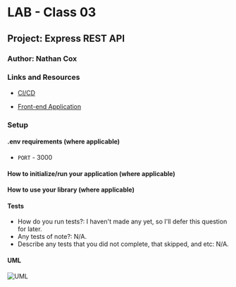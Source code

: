 # LAB - Class 03

## Project: Express REST API

### Author: Nathan Cox

### Links and Resources

- [CI/CD](LINK)
<!-- - [Back-end Server URL](http://xyz.com) (when applicable) -->
- [Front-end Application](LINK)

### Setup

#### .env requirements (where applicable)

- `PORT` - 3000
<!-- - `MONGODB_URI` - URL to the running mongo instance/db -->

#### How to initialize/run your application (where applicable)

#### How to use your library (where applicable)

#### Tests

- How do you run tests?: I haven't made any yet, so I'll defer this question for later.
- Any tests of note?: N/A.
- Describe any tests that you did not complete, that skipped, and etc: N/A.

#### UML
<!-- Doesn't yet exist -->
![UML](assets/401-lab03-UML.png)
